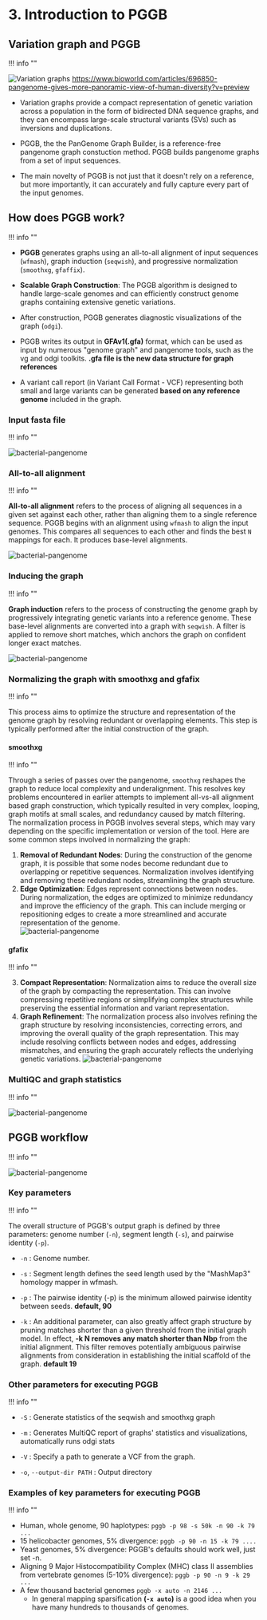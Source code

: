 # 3. Introduction to PGGB

## Variation graph and PGGB 
!!! info ""

![Variation graphs](theme_figures/example_of_Graph_reference_small.png)
https://www.bioworld.com/articles/696850-pangenome-gives-more-panoramic-view-of-human-diversity?v=preview

- Variation graphs provide a compact representation of genetic variation across a population in the form of bidirected DNA sequence graphs, and they can encompass large-scale structural variants (SVs) such as inversions and duplications.

- PGGB, the the PanGenome Graph Builder, is a reference-free pangenome graph constuction method. PGGB builds pangenome graphs from a set of input sequences.


- The main novelty of PGGB  is not just that it doesn't rely on a reference, but more importantly, it can accurately and fully capture every part of the input genomes.


## How does PGGB work?
!!! info ""

- **PGGB** generates graphs using an all-to-all alignment of input sequences (`wfmash`), graph induction (`seqwish`), and progressive normalization (`smoothxg`, `gfaffix`).

- **Scalable  Graph Construction**: The PGGB algorithm is designed to handle large-scale genomes and can efficiently construct genome graphs containing extensive genetic variations.
  
- After construction, PGGB generates diagnostic visualizations of the graph (`odgi`).

- PGGB writes its output in **GFAv1(.gfa)** format, which can be used as input by numerous "genome graph" and pangenome tools, such as the vg and odgi toolkits. **.gfa file is the new data structure for graph references**

- A variant call report (in Variant Call Format - VCF) representing both small and large variants can be generated **based on any reference genome** included in the graph.


### Input fasta file 
!!! info ""

![bacterial-pangenome](theme_figures/PGGB_workflow_1_small.png)

### All-to-all alignment
!!! info ""

**All-to-all alignment** refers to the process of aligning all sequences in a given set against each other, rather than aligning them to a single reference sequence.
PGGB begins with an alignment using `wfmash` to align the input genomes. This compares all sequences to each other and finds the best `N` mappings for each. It produces base-level alignments.

![bacterial-pangenome](theme_figures/PGGB_workflow_2_small.png)

### Inducing the graph
!!! info ""

**Graph induction** refers to the process of constructing the genome graph by progressively integrating genetic variants into a reference genome.
These base-level alignments are converted into a graph with `seqwish`. A filter is applied to remove short matches, which anchors the graph on confident longer exact matches.

![bacterial-pangenome](theme_figures/PGGB_workflow_3_small.png)

### Normalizing the graph with smoothxg and gfafix
!!! info ""

This process aims to optimize the structure and representation of the genome graph by resolving redundant or overlapping elements. This step is typically performed after the initial construction of the graph.

#### smoothxg
!!! info ""

Through a series of passes over the pangenome, `smoothxg` reshapes the graph to reduce local complexity and underalignment. This resolves key problems encountered in earlier attempts to implement all-vs-all alignment based graph construction, which typically resulted in very complex, looping, graph motifs at small scales, and redundancy caused by match filtering.
The normalization process in PGGB involves several steps, which may vary depending on the specific implementation or version of the tool. Here are some common steps involved in normalizing the graph:  
1.  **Removal of Redundant Nodes**: During the construction of the genome graph, it is possible that some nodes become redundant due to overlapping or repetitive sequences. Normalization involves identifying and removing these redundant nodes, streamlining the graph structure.  
2.	**Edge Optimization**: Edges represent connections between nodes. During normalization, the edges are optimized to minimize redundancy and improve the efficiency of the graph. This can include merging or repositioning edges to create a more streamlined and accurate representation of the genome.  
![bacterial-pangenome](theme_figures/PGGB_workflow_4_small.png)

#### gfafix
!!! info ""

3.	**Compact Representation**: Normalization aims to reduce the overall size of the graph by compacting the representation. This can involve compressing repetitive regions or simplifying complex structures while preserving the essential information and variant representation.
4.	**Graph Refinement**: The normalization process also involves refining the graph structure by resolving inconsistencies, correcting errors, and improving the overall quality of the graph representation. This may include resolving conflicts between nodes and edges, addressing mismatches, and ensuring the graph accurately reflects the underlying genetic variations.
![bacterial-pangenome](theme_figures/PGGB_workflow_5_small.png)



### MultiQC and graph statistics
!!! info ""

![bacterial-pangenome](theme_figures/PGGB_workflow_6_small.png)



## PGGB workflow
!!! info ""

![bacterial-pangenome](theme_figures/PGGB_workflow_7_small.png)



### Key parameters
!!! info ""

The overall structure of PGGB's output graph is defined by three parameters: genome number (`-n`), segment length (`-s`), and pairwise identity (`-p`). 

- `-n` : Genome number.
- `-s` : Segment length defines the seed length used by the "MashMap3" homology mapper in wfmash.
- `-p` : The pairwise identity (-p) is the minimum allowed pairwise identity between seeds. **default, 90**

- `-k` : An additional parameter, can also greatly affect graph structure by pruning matches shorter than a given threshold from the initial graph model. In effect, **-k N removes any match shorter than Nbp** from the initial alignment. This filter removes potentially ambiguous pairwise alignments from consideration in establishing the initial scaffold of the graph. **default 19**


### Other parameters for executing PGGB
!!! info ""

- `-S` : Generate statistics of the seqwish and smoothxg graph

- `-m` : Generates MultiQC report of graphs' statistics and visualizations, automatically runs odgi stats

- `-V` : Specify a path to generate a VCF from the graph. 

- `-o`, `--output-dir PATH` : Output directory


### Examples of key parameters for executing PGGB
!!! info ""

- Human, whole genome, 90 haplotypes: `pggb -p 98 -s 50k -n 90 -k 79 ...`
- 15 helicobacter genomes, 5% divergence: `pggb -p 90 -n 15 -k 79 ....`
- Yeast genomes, 5% divergence: PGGB's defaults should work well, just set -n.
- Aligning 9 Major Histocompatibility Complex (MHC) class II assemblies from vertebrate genomes (5-10% divergence): `pggb -p 90 -n 9 -k 29 ...`
- A few thousand bacterial genomes `pggb -x auto -n 2146 ...`
  - In general mapping sparsification **(`-x auto`)** is a good idea when you have many hundreds to thousands of genomes.

